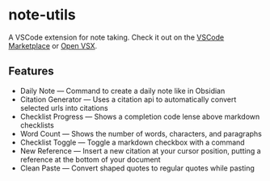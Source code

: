 # note-utils

A VSCode extension for note taking.
Check it out on the [VSCode Marketplace](https://marketplace.visualstudio.com/items?itemName=connorslade.note-utils) or [Open VSX](https://open-vsx.org/extension/connorslade/note-utils).

## Features

- Daily Note &mdash; Command to create a daily note like in Obsidian
- Citation Generator &mdash; Uses a citation api to automatically convert selected urls into citations
- Checklist Progress &mdash; Shows a completion code lense above markdown checklists
- Word Count &mdash; Shows the number of words, characters, and paragraphs
- Checklist Toggle &mdash; Toggle a markdown checkbox with a command
- New Reference &mdash; Insert a new citation at your cursor position, putting a reference at the bottom of your document
- Clean Paste &mdash; Convert shaped quotes to regular quotes while pasting
